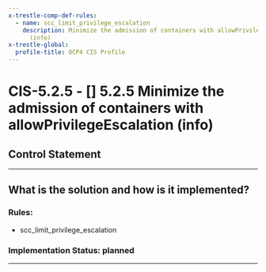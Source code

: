```yaml
---
x-trestle-comp-def-rules:
  - name: scc_limit_privilege_escalation
    description: Minimize the admission of containers with allowPrivilegeEscalation
      (info)
x-trestle-global:
  profile-title: OCP4 CIS Profile
---
```


# CIS-5.2.5 - \[\] 5.2.5 Minimize the admission of containers with allowPrivilegeEscalation (info)

## Control Statement

______________________________________________________________________

## What is the solution and how is it implemented?

<!-- For implementation status enter one of: implemented, partial, planned, alternative, not-applicable -->

<!-- Note that the list of rules under ### Rules: is read-only and changes will not be captured after assembly to JSON -->

<!-- Enter possible prose for implementation response at the control level here, after this comment -->

### Rules:

  - scc_limit_privilege_escalation

### Implementation Status: planned

______________________________________________________________________
